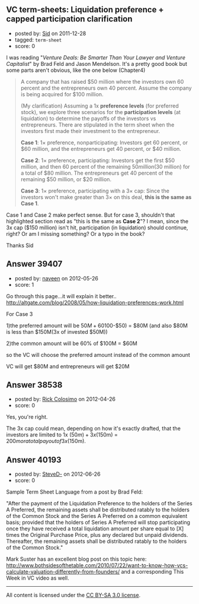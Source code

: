 ## VC term-sheets: Liquidation preference + capped participation clarification

- posted by: [Sid](https://stackexchange.com/users/-1/13800-sid) on 2011-12-28
- tagged: `term-sheet`
- score: 0

I was reading "*Venture Deals: Be Smarter Than Your Lawyer and Venture Capitalist*" by Brad Feld and Jason Mendelson. It's a pretty good book but some parts aren't obvious, like the one below (Chapter4)

> A company that has raised $50 million where the investors own 60 percent and the entrepreneurs own 40 percent. Assume the company is being acquired for $100 million.
>
> (My clarification) Assuming a 1x **preference levels** (for preferred stock), we explore three scenarios for the **participation levels** (at liquidation) to determine the payoffs of the investors vs entrepreneurs. There are stipulated in the term sheet when the investors first made their investment to the entrepreneur.
> 
> **Case 1**: 1× preference, nonparticipating: Investors get 60 percent, or
> $60 million, and the entrepreneurs get 40 percent, or $40 million.
> 
> **Case 2**: 1× preference, participating: Investors get the first $50
> million, and then 60 percent of the remaining $50 million ($30
> million) for a total of $80 million. The entrepreneurs get 40 percent
> of the remaining $50 million, or $20 million.
> 
> **Case 3**: 1× preference, participating with a 3× cap: Since the
> investors won't make greater than 3× on this deal, **this is the same
> as Case 1**.

Case 1 and Case 2 make perfect sense. But for case 3, shouldn't that highlighted section read as "this is the same as **Case 2**"? I mean, since the 3x cap ($150 million) isn't hit, participation (in liquidation) should continue, right? Or am I missing something? Or a typo in the book?

Thanks
Sid


## Answer 39407

- posted by: [naveen](https://stackexchange.com/users/-1/18108-naveen) on 2012-05-26
- score: 1

Go through this page...it will explain it better..
http://altgate.com/blog/2008/05/how-liquidation-preferences-work.html


For Case 3

1)the preferred amount will be $50M + 60% of the remaining($100-$50) = $80M
              (and also $80M is less than $150M(3x of invested $50M))

2)the common amount will be 60% of $100M = $60M

  so the VC will choose the preferred amount instead of the common amount 

 VC will get $80M and entrepreneurs will get $20M


## Answer 38538

- posted by: [Rick Colosimo](https://stackexchange.com/users/-1/17684-rick-colosimo) on 2012-04-26
- score: 0

Yes, you're right.

The 3x cap could mean, depending on how it's exactly drafted, that the investors are limited to 1x ($50m) + 3x ($150m) = $200m or a total payout of 3x ($150m).



## Answer 40193

- posted by: [SteveD-](https://stackexchange.com/users/-1/6609-steved) on 2012-06-26
- score: 0

Sample Term Sheet Language from a  post by Brad Feld:  

"After the payment of the Liquidation Preference to the holders of the Series A Preferred, the remaining assets shall be distributed ratably to the holders of the Common Stock and the Series A Preferred on a common equivalent basis; provided that the holders of Series A Preferred will stop participating once they have received a total liquidation amount per share equal to [X] times the Original Purchase Price, plus any declared but unpaid dividends. Thereafter, the remaining assets shall be distributed ratably to the holders of the Common Stock."

Mark Suster has an excellent blog post on this topic here:  http://www.bothsidesofthetable.com/2010/07/22/want-to-know-how-vcs-calculate-valuation-differently-from-founders/  and a corresponding This Week in VC video as well. 



---

All content is licensed under the [CC BY-SA 3.0 license](https://creativecommons.org/licenses/by-sa/3.0/).
